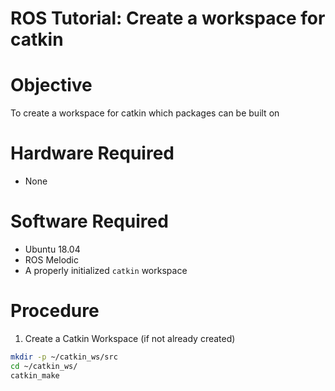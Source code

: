 # ROS Tutorial: Create a workspace for catkin

# Objective
To create a workspace for catkin which packages can be built on

# Hardware Required
- None


# Software Required
- Ubuntu 18.04
- ROS Melodic
- A properly initialized `catkin` workspace


# Procedure

 1. Create a Catkin Workspace (if not already created)

```bash
mkdir -p ~/catkin_ws/src
cd ~/catkin_ws/
catkin_make
